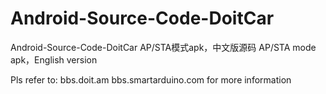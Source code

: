 # Android-Source-Code-DoitCar
Android-Source-Code-DoitCar
AP/STA模式apk，中文版源码
AP/STA mode apk，English version

Pls refer to:
bbs.doit.am 
bbs.smartarduino.com
for more information
